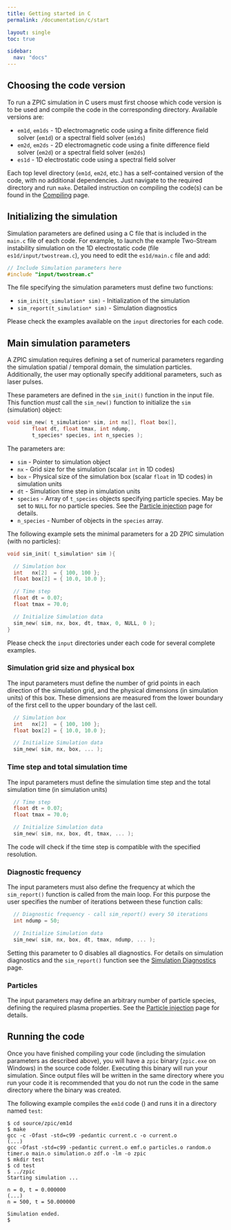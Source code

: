 ```yaml
---
title: Getting started in C
permalink: /documentation/c/start

layout: single
toc: true

sidebar:
  nav: "docs"
---
```


## Choosing the code version

To run a ZPIC simulation in C users must first choose which code version is to be used and compile the code in the corresponding directory. Available versions are:

* `em1d`, `em1ds` - 1D electromagnetic code using a finite difference field solver (`em1d`) or a spectral field solver (`em1ds`)
* `em2d`, `em2ds` - 2D electromagnetic code using a finite difference field solver (`em2d`) or a spectral field solver (`em2ds`)
* `es1d` - 1D electrostatic code using a spectral field solver

Each top level directory (`em1d`, `em2d`, etc.) has a self-contained version of the code, with no additional dependencies. Just navigate to the required directory and run `make`. Detailed instruction on compiling the code(s) can be found in the [Compiling](/start/compile) page.

## Initializing the simulation

Simulation parameters are defined using a C file that is included in the `main.c` file of each code. For example, to launch the example Two-Stream instability simulation on the 1D electrostatic code (file `es1d/input/twostream.c`), you need to edit the `es1d/main.c` file and add:

```c
// Include Simulation parameters here
#include "input/twostream.c"
```

The file specifying the simulation parameters must define two functions:

* `sim_init(t_simulation* sim)`   - Initialization of the simulation
* `sim_report(t_simulation* sim)` - Simulation diagnostics

Please check the examples available on the `input` directories for each code.

## Main simulation parameters

A ZPIC simulation requires defining a set of numerical parameters regarding the simulation spatial / temporal domain, the simulation particles. Additionally, the user may optionally specify additional parameters, such as laser pulses.

These parameters are defined in the `sim_init()` function in the input file. This function *must* call the `sim_new()` function to initialize the `sim` (simulation) object:

```c
void sim_new( t_simulation* sim, int nx[], float box[], 
        float dt, float tmax, int ndump,
        t_species* species, int n_species );
```

The parameters are:

* `sim` -  Pointer to simulation object
* `nx` - Grid size for the simulation (scalar `int` in 1D codes)
* `box` - Physical size of the simulation box (scalar `float` in 1D codes) in simulation units
* `dt` - Simulation time step in simulation units
* `species` - Array of `t_species` objects specifying particle species. May be set to `NULL` for no particle species. See the [Particle injection](particles) page for details.
* `n_species` - Number of objects in the `species` array.

The following example sets the minimal parameters for a 2D ZPIC simulation (with no particles):

```c
void sim_init( t_simulation* sim ){

  // Simulation box
  int   nx[2]  = { 100, 100 };
  float box[2] = { 10.0, 10.0 };

  // Time step
  float dt = 0.07;
  float tmax = 70.0;

  // Initialize Simulation data
  sim_new( sim, nx, box, dt, tmax, 0, NULL, 0 );
}
```

Please check the `input` directories under each code for several complete examples.

### Simulation grid size and physical box

The input parameters must define the number of grid points in each direction of the simulation grid, and the physical dimensions (in simulation units) of this box. These dimensions are measured from the lower boundary of the first cell to the upper boundary of the last cell.

```c
  // Simulation box
  int   nx[2]  = { 100, 100 };
  float box[2] = { 10.0, 10.0 };

  // Initialize Simulation data
  sim_new( sim, nx, box, ... );
```

### Time step and total simulation time

The input parameters must define the simulation time step and the total simulation time (in simulation units)

```c
  // Time step
  float dt = 0.07;
  float tmax = 70.0;

  // Initialize Simulation data
  sim_new( sim, nx, box, dt, tmax, ... );
```

The code will check if the time step is compatible with the specified resolution.

### Diagnostic frequency

The input parameters must also define the frequency at which the `sim_report()` function is called from the main loop. For this purpose the user specifies the number of iterations between these function calls:

```c
  // Diagnostic frequency - call sim_report() every 50 iterations
  int ndump = 50;

  // Initialize Simulation data
  sim_new( sim, nx, box, dt, tmax, ndump, ... );
```

Setting this parameter to 0 disables all diagnostics. For details on simulation diagnostics and the `sim_report()` function see the [Simulation Diagnostics](diag) page.

### Particles

The input parameters may define an arbitrary number of particle species, defining the required plasma properties. See the [Particle injection](particles) page for details.

## Running the code

Once you have finished compiling your code (including the simulation parameters as described above), you will have a `zpic` binary (`zpic.exe` on Windows) in the source code folder. Executing this binary will run your simulation. Since output files will be written in the same directory where you run your code it is recommended that you do not run the code in the same directory where the binary was created.

The following example compiles the `em1d` code () and runs it in a directory named `test`:

```shell
$ cd source/zpic/em1d
$ make
gcc -c -Ofast -std=c99 -pedantic current.c -o current.o
(...)
gcc -Ofast -std=c99 -pedantic current.o emf.o particles.o random.o timer.o main.o simulation.o zdf.o -lm -o zpic
$ mkdir test
$ cd test
$ ../zpic
Starting simulation ...

n = 0, t = 0.000000
(...)
n = 500, t = 50.000000

Simulation ended.
$
```
